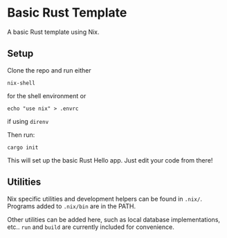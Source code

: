 # Basic Rust Template
A basic Rust template using Nix.

## Setup
Clone the repo and run either

```nix-shell```

for the shell environment or 

```echo "use nix" > .envrc```

if using `direnv`

Then run:

```cargo init```

This will set up the basic Rust Hello app. Just edit your code from there!

## Utilities
Nix specific utilities and development helpers can be found in `.nix/`.
Programs added to `.nix/bin` are in the PATH.

Other utilities can be added here, such as local database implementations, etc..
`run` and `build` are currently included for convenience.
